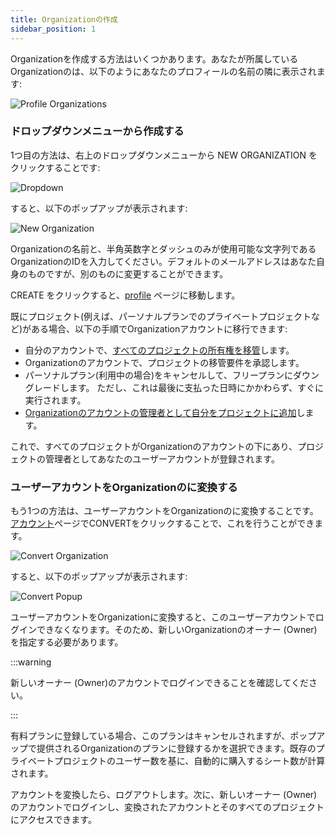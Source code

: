 ```yaml
---
title: Organizationの作成
sidebar_position: 1
---
```


Organizationを作成する方法はいくつかあります。あなたが所属しているOrganizationのは、以下のようにあなたのプロフィールの名前の隣に表示されます:

![Profile Organizations][1]

### ドロップダウンメニューから作成する

1つ目の方法は、右上のドロップダウンメニューから NEW ORGANIZATION をクリックすることです:

![Dropdown][2]

すると、以下のポップアップが表示されます:

![New Organization][3]

Organizationの名前と、半角英数字とダッシュのみが使用可能な文字列であるOrganizationのIDを入力してください。デフォルトのメールアドレスはあなた自身のものですが、別のものに変更することができます。

CREATE をクリックすると、[profile][4] ページに移動します。

既にプロジェクト(例えば、パーソナルプランでのプライベートプロジェクトなど)がある場合、以下の手順でOrganizationアカウントに移行できます:

* 自分のアカウントで、[すべてのプロジェクトの所有権を移管][5]します。
* Organizationのアカウントで、プロジェクトの移管要件を承認します。
* パーソナルプラン(利用中の場合)をキャンセルして、フリープランにダウングレードします。 ただし、これは最後に支払った日時にかかわらず、すぐに実行されます。
* [Organizationのアカウントの管理者として自分をプロジェクトに追加][6]します。

これで、すべてのプロジェクトがOrganizationのアカウントの下にあり、プロジェクトの管理者としてあなたのユーザーアカウントが登録されます。

### ユーザーアカウントをOrganizationのに変換する

もう1つの方法は、ユーザーアカウントをOrganizationのに変換することです。[アカウント][7]ページでCONVERTをクリックすることで、これを行うことができます。

![Convert Organization][8]

すると、以下のポップアップが表示されます:

![Convert Popup][9]

ユーザーアカウントをOrganizationに変換すると、このユーザーアカウントでログインできなくなります。そのため、新しいOrganizationのオーナー (Owner)を指定する必要があります。

:::warning

新しいオーナー (Owner)のアカウントでログインできることを確認してください。

:::

有料プランに登録している場合、このプランはキャンセルされますが、ポップアップで提供されるOrganizationのプランに登録するかを選択できます。既存のプライベートプロジェクトのユーザー数を基に、自動的に購入するシート数が計算されます。

アカウントを変換したら、ログアウトします。次に、新しいオーナー (Owner)のアカウントでログインし、変換されたアカウントとそのすべてのプロジェクトにアクセスできます。

[1]: /img/user-manual/organizations/organizations.jpg
[2]: /img/user-manual/organizations/dropdown.png
[3]: /img/user-manual/organizations/new-organization.jpg
[4]: /user-manual/profile
[5]: /user-manual/editor/projects/ownership-transfers#initiating-ownership-transfers
[6]: /user-manual/organizations/managing-organizations/#projects
[7]: /user-manual/profile/account
[8]: /img/user-manual/organizations/convert.png
[9]: /img/user-manual/organizations/convert-popup.png
